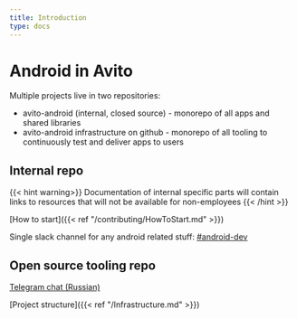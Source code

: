 ```yaml
---
title: Introduction
type: docs
---
```


# Android in Avito

Multiple projects live in two repositories:

- avito-android (internal, closed source) - monorepo of all apps and shared libraries
- avito-android infrastructure on github - monorepo of all tooling to continuously test and deliver apps to users

## Internal repo

{{< hint warning>}}
Documentation of internal specific parts will contain links to resources that will not be available for non-employees
{{< /hint >}}

[How to start]({{< ref "/contributing/HowToStart.md" >}})

Single slack channel for any android related stuff: [#android-dev](http://links.k.avito.ru/slackandroiddev)

## Open source tooling repo

[Telegram chat (Russian)](https://t.me/avito_android_opensource)

[Project structure]({{< ref "/Infrastructure.md" >}})
